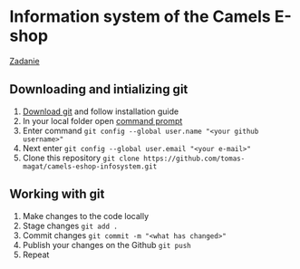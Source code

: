 # Information system of the Camels E-shop

[Zadanie](zadanie.pdf)

## Downloading and intializing git

1. [Download git](https://git-scm.com/) and follow installation guide
2. In your local folder open [command prompt](https://www.youtube.com/watch?v=bgSSJQolR0E)
3. Enter command `git config --global user.name "<your github username>"`
4. Next enter `git config --global user.email "<your e-mail>"`
5. Clone this repository `git clone https://github.com/tomas-magat/camels-eshop-infosystem.git`
 
## Working with git

1. Make changes to the code locally
2. Stage changes `git add .`
3. Commit changes `git commit -m "<what has changed>"`
4. Publish your changes on the Github `git push`
5. Repeat

